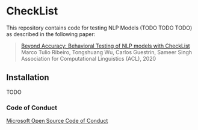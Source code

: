 # CheckList
This repository contains code for testing NLP Models (TODO TODO TODO) as described in the following paper:
>[Beyond Accuracy: Behavioral Testing of NLP models with CheckList](http://homes.cs.washington.edu/~marcotcr/checklist_acl20.pdf)  
> Marco Tulio Ribeiro, Tongshuang Wu, Carlos Guestrin, Sameer Singh
> Association for Computational Linguistics (ACL), 2020



## Installation
TODO

### Code of Conduct
[Microsoft Open Source Code of Conduct](https://opensource.microsoft.com/codeofconduct)
